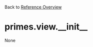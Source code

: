 
Back to [Reference Overview](https://github.com/pyrustic/primes/blob/master/docs/reference)

# primes.view.\_\_init\_\_

None

<br>


```python

```

